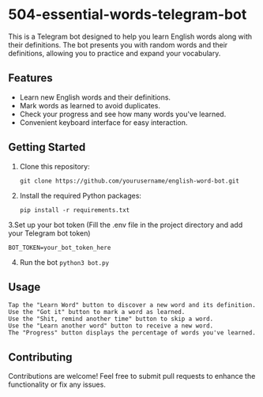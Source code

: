 # 504-essential-words-telegram-bot
This is a Telegram bot designed to help you learn English words along with their definitions. The bot presents you with random words and their definitions, allowing you to practice and expand your vocabulary.

## Features

- Learn new English words and their definitions.
- Mark words as learned to avoid duplicates.
- Check your progress and see how many words you've learned.
- Convenient keyboard interface for easy interaction.

## Getting Started

1. Clone this repository:

   `git clone https://github.com/yourusername/english-word-bot.git`
   
2. Install the required Python packages:

   `pip install -r requirements.txt`
   
3.Set up your bot token (Fill the .env file in the project directory and add your Telegram bot token)

   `BOT_TOKEN=your_bot_token_here`

4. Run the bot
   `python3 bot.py`
   
## Usage

    Tap the "Learn Word" button to discover a new word and its definition.
    Use the "Got it" button to mark a word as learned.
    Use the "Shit, remind another time" button to skip a word.
    Use the "Learn another word" button to receive a new word.
    The "Progress" button displays the percentage of words you've learned.

## Contributing

Contributions are welcome! Feel free to submit pull requests to enhance the functionality or fix any issues.
